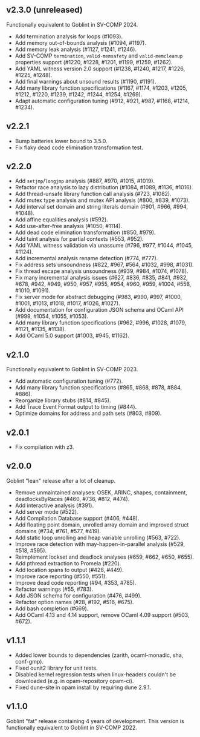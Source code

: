 ## v2.3.0 (unreleased)
Functionally equivalent to Goblint in SV-COMP 2024.

* Add termination analysis for loops (#1093).
* Add memory out-of-bounds analysis (#1094, #1197).
* Add memory leak analysis (#1127, #1241, #1246).
* Add SV-COMP `termination`, `valid-memsafety` and `valid-memcleanup` properties support (#1220, #1228, #1201, #1199, #1259, #1262).
* Add YAML witness version 2.0 support (#1238, #1240, #1217, #1226, #1225, #1248).
* Add final warnings about unsound results (#1190, #1191).
* Add many library function specifications (#1167, #1174, #1203, #1205, #1212, #1220, #1239, #1242, #1244, #1254, #1269).
* Adapt automatic configuration tuning (#912, #921, #987, #1168, #1214, #1234).

## v2.2.1
* Bump batteries lower bound to 3.5.0.
* Fix flaky dead code elimination transformation test.

## v2.2.0
* Add `setjmp`/`longjmp` analysis (#887, #970, #1015, #1019).
* Refactor race analysis to lazy distribution (#1084, #1089, #1136, #1016).
* Add thread-unsafe library function call analysis (#723, #1082).
* Add mutex type analysis and mutex API analysis (#800, #839, #1073).
* Add interval set domain and string literals domain (#901, #966, #994, #1048).
* Add affine equalities analysis (#592).
* Add use-after-free analysis (#1050, #1114).
* Add dead code elimination transformation (#850, #979).
* Add taint analysis for partial contexts (#553, #952).
* Add YAML witness validation via unassume (#796, #977, #1044, #1045, #1124).
* Add incremental analysis rename detection (#774, #777).
* Fix address sets unsoundness (#822, #967, #564, #1032, #998, #1031).
* Fix thread escape analysis unsoundness (#939, #984, #1074, #1078).
* Fix many incremental analysis issues (#627, #836, #835, #841, #932, #678, #942, #949, #950, #957, #955, #954, #960, #959, #1004, #558, #1010, #1091).
* Fix server mode for abstract debugging (#983, #990, #997, #1000, #1001, #1013, #1018, #1017, #1026, #1027).
* Add documentation for configuration JSON schema and OCaml API (#999, #1054, #1055, #1053).
* Add many library function specifications (#962, #996, #1028, #1079, #1121, #1135, #1138).
* Add OCaml 5.0 support (#1003, #945, #1162).

## v2.1.0
Functionally equivalent to Goblint in SV-COMP 2023.

* Add automatic configuration tuning (#772).
* Add many library function specifications (#865, #868, #878, #884, #886).
* Reorganize library stubs (#814, #845).
* Add Trace Event Format output to timing (#844).
* Optimize domains for address and path sets (#803, #809).

## v2.0.1
* Fix compilation with z3.

## v2.0.0
Goblint "lean" release after a lot of cleanup.

* Remove unmaintained analyses: OSEK, ARINC, shapes, containment, deadlocksByRaces (#460, #736, #812, #474).
* Add interactive analysis (#391).
* Add server mode (#522).
* Add Compilation Database support (#406, #448).
* Add floating point domain, unrolled array domain and improved struct domains (#734, #761, #577, #419).
* Add static loop unrolling and heap variable unrolling (#563, #722).
* Improve race detection with may-happen-in-parallel analysis (#529, #518, #595).
* Reimplement lockset and deadlock analyses (#659, #662, #650, #655).
* Add pthread extraction to Promela (#220).
* Add location spans to output (#428, #449).
* Improve race reporting (#550, #551).
* Improve dead code reporting (#94, #353, #785).
* Refactor warnings (#55, #783).
* Add JSON schema for configuration (#476, #499).
* Refactor option names (#28, #192, #516, #675).
* Add bash completion (#669).
* Add OCaml 4.13 and 4.14 support, remove OCaml 4.09 support (#503, #672).

## v1.1.1
* Added lower bounds to dependencies (zarith, ocaml-monadic, sha, conf-gmp).
* Fixed ounit2 library for unit tests.
* Disabled kernel regression tests when linux-headers couldn't be downloaded (e.g. in opam-repository opam-ci).
* Fixed dune-site in opam install by requiring dune 2.9.1.

## v1.1.0

Goblint "fat" release containing 4 years of development.
This version is functionally equivalent to Goblint in SV-COMP 2022.
